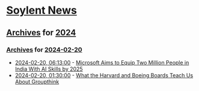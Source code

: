 # [Soylent News](../../../README.md)

## [Archives](../../index.md) for [2024](../index.md)

### [Archives](../../index.md) for [2024-02-20](index.md)

* [2024-02-20, 06:13:00](https://soylentnews.org/article.pl?sid=24/02/18/1554214&from=rss) - [Microsoft Aims to Equip Two Million People in India With AI Skills by 2025](https://soylentnews.org/article.pl?sid=24/02/18/1554214&from=rss)
* [2024-02-20, 01:30:00](https://soylentnews.org/article.pl?sid=24/02/18/1152245&from=rss) - [What the Harvard and Boeing Boards Teach Us About Groupthink](https://soylentnews.org/article.pl?sid=24/02/18/1152245&from=rss)

